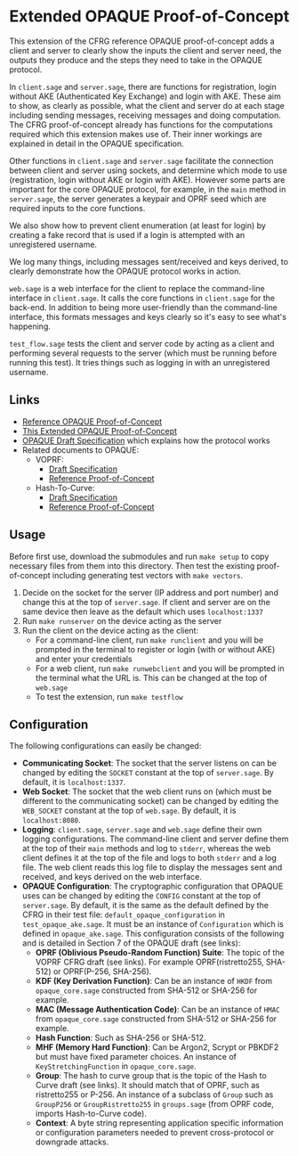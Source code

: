 # Extended OPAQUE Proof-of-Concept

This extension of the CFRG reference OPAQUE proof-of-concept adds a client and server to clearly show the inputs the client and server need, the outputs they produce and the steps they need to take in the OPAQUE protocol.

In `client.sage` and `server.sage`, there are functions for registration, login without AKE (Authenticated Key Exchange) and login with AKE. These aim to show, as clearly as possible, what the client and server do at each stage including sending messages, receiving messages and doing computation. The CFRG proof-of-concept already has functions for the computations required which this extension makes use of. Their inner workings are explained in detail in the OPAQUE specification.

Other functions in `client.sage` and `server.sage` facilitate the connection between client and server using sockets, and determine which mode to use (registration, login without AKE or login with AKE). However some parts are important for the core OPAQUE protocol, for example, in the `main` method in `server.sage`, the server generates a keypair and OPRF seed which are required inputs to the core functions.

We also show how to prevent client enumeration (at least for login) by creating a fake record that is used if a login is attempted with an unregistered username.

We log many things, including messages sent/received and keys derived, to clearly demonstrate how the OPAQUE protocol works in action.

`web.sage` is a web interface for the client to replace the command-line interface in `client.sage`. It calls the core functions in `client.sage` for the back-end. In addition to being more user-friendly than the command-line interface, this formats messages and keys clearly so it's easy to see what's happening.

`test_flow.sage` tests the client and server code by acting as a client and performing several requests to the server (which must be running before running this test). It tries things such as logging in with an unregistered username.

## Links

- [Reference OPAQUE Proof-of-Concept](https://github.com/cfrg/draft-irtf-cfrg-opaque/tree/master/poc)
- [This Extended OPAQUE Proof-of-Concept](https://github.com/jamesw1892/OPAQUE/tree/master/poc)
- [OPAQUE Draft Specification](https://datatracker.ietf.org/doc/draft-irtf-cfrg-opaque/) which explains how the protocol works
- Related documents to OPAQUE:
    - VOPRF:
        - [Draft Specification](https://datatracker.ietf.org/doc/draft-irtf-cfrg-voprf/)
        - [Reference Proof-of-Concept](https://github.com/cfrg/draft-irtf-cfrg-voprf/tree/master/poc)
    - Hash-To-Curve:
        - [Draft Specification](https://datatracker.ietf.org/doc/draft-irtf-cfrg-hash-to-curve/)
        - [Reference Proof-of-Concept](https://github.com/cfrg/draft-irtf-cfrg-hash-to-curve/tree/master/poc)

## Usage

Before first use, download the submodules and run `make setup` to copy necessary files from them into this directory. Then test the existing proof-of-concept including generating test vectors with `make vectors`.

1. Decide on the socket for the server (IP address and port number) and change this at the top of `server.sage`. If client and server are on the same device then leave as the default which uses `localhost:1337`
1. Run `make runserver` on the device acting as the server
1. Run the client on the device acting as the client:
    - For a command-line client, run `make runclient` and you will be prompted in the terminal to register or login (with or without AKE) and enter your credentials
    - For a web client, run `make runwebclient` and you will be prompted in the terminal what the URL is. This can be changed at the top of `web.sage`
    - To test the extension, run `make testflow`

## Configuration

The following configurations can easily be changed:

- **Communicating Socket**: The socket that the server listens on can be changed by editing the `SOCKET` constant at the top of `server.sage`. By default, it is `localhost:1337`.
- **Web Socket**: The socket that the web client runs on (which must be different to the communicating socket) can be changed by editing the `WEB_SOCKET` constant at the top of `web.sage`. By default, it is `localhost:8080`.
- **Logging**: `client.sage`, `server.sage` and `web.sage` define their own logging configurations. The command-line client and server define them at the top of their `main` methods and log to `stderr`, whereas the web client defines it at the top of the file and logs to both `stderr` and a log file. The web client reads this log file to display the messages sent and received, and keys derived on the web interface.
- **OPAQUE Configuration**: The cryptographic configuration that OPAQUE uses can be changed by editing the `CONFIG` constant at the top of `server.sage`. By default, it is the same as the default defined by the CFRG in their test file: `default_opaque_configuration` in `test_opaque_ake.sage`. It must be an instance of `Configuration` which is defined in `opaque_ake.sage`. This configuration consists of the following and is detailed in Section 7 of the OPAQUE draft (see links):
    - **OPRF (Oblivious Pseudo-Random Function) Suite**: The topic of the VOPRF CFRG draft (see links). For example OPRF(ristretto255, SHA-512) or OPRF(P-256, SHA-256).
    - **KDF (Key Derivation Function)**: Can be an instance of `HKDF` from `opaque_core.sage` constructed from SHA-512 or SHA-256 for example.
    - **MAC (Message Authentication Code)**: Can be an instance of `HMAC` from `opaque_core.sage` constructed from SHA-512 or SHA-256 for example.
    - **Hash Function**: Such as SHA-256 or SHA-512.
    - **MHF (Memory Hard Function)**: Can be Argon2, Scrypt or PBKDF2 but must have fixed parameter choices. An instance of `KeyStretchingFunction` in `opaque_core.sage`.
    - **Group**: The hash to curve group that is the topic of the Hash to Curve draft (see links). It should match that of OPRF, such as ristretto255 or P-256. An instance of a subclass of `Group` such as `GroupP256` or `GroupRistretto255` in `groups.sage` (from OPRF code, imports Hash-to-Curve code).
    - **Context**: A byte string representing application specific information or configuration parameters needed to prevent cross-protocol or downgrade attacks.
